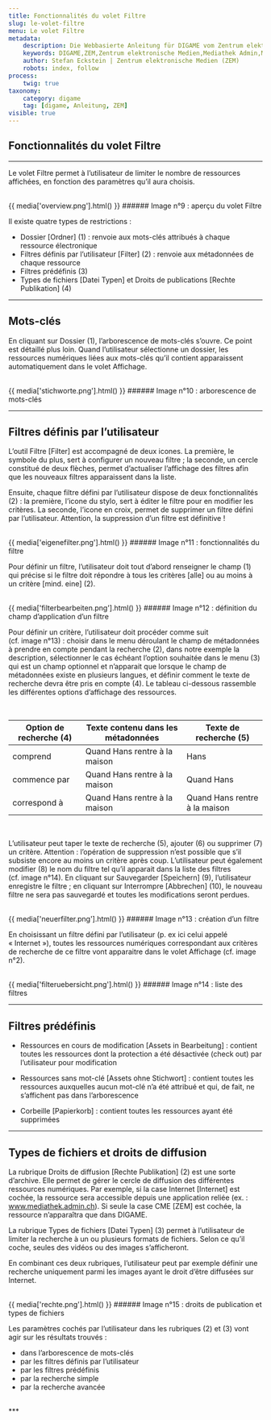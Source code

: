 ```yaml
---
title: Fonctionnalités du volet Filtre
slug: le-volet-filtre
menu: Le volet Filtre
metadata:
    description: Die Webbasierte Anleitung für DIGAME vom Zentrum elektronische Medien ZEM.
    keywords: DIGAME,ZEM,Zentrum elektronische Medien,Mediathek Admin,Mediathek,Bilddatenbank,Bildverwaltung,Bundesverwaltung,Eidgenossenschaft,Schweizerische Eidgenossenschaft,VBS,Bundesamt für Verteidigung, Bevölkerungsschutz und Sport
    author: Stefan Eckstein | Zentrum elektronische Medien (ZEM)
    robots: index, follow
process:
	twig: true
taxonomy:
    category: digame
    tag: [digame, Anleitung, ZEM]
visible: true
---
```


## Fonctionnalités du volet Filtre

***

Le volet Filtre permet à l’utilisateur de limiter le nombre de ressources affichées, en fonction des paramètres qu’il aura choisis.

<br>
{{ media['overview.png'].html() }}
###### Image n°9 : aperçu du volet Filtre
<br>

Il existe quatre types de restrictions :
- Dossier [Ordner] (1) : renvoie aux mots-clés attribués à chaque ressource électronique
- Filtres définis par l’utilisateur [Filter] (2) : renvoie aux métadonnées de chaque ressource
- Filtres prédéfinis (3)
- Types de fichiers [Datei Typen] et Droits de publications [Rechte Publikation] (4)

***

## Mots-clés

En cliquant sur Dossier (1), l’arborescence de mots-clés s’ouvre. Ce point est détaillé plus loin. Quand l’utilisateur sélectionne un dossier, les ressources numériques liées aux mots-clés qu’il contient apparaissent automatiquement dans le volet Affichage.

<br>
{{ media['stichworte.png'].html() }}
###### Image n°10 : arborescence de mots-clés
<br>

***

## Filtres définis par l’utilisateur

L’outil Filtre [Filter] est accompagné de deux icones. La première, le symbole du plus, sert à configurer un nouveau filtre ; la seconde, un cercle constitué de deux flèches, permet d’actualiser l’affichage des filtres afin que les nouveaux filtres apparaissent dans la liste.

Ensuite, chaque filtre défini par l’utilisateur dispose de deux fonctionnalités (2) : la première, l’icone du stylo, sert à éditer le filtre pour en modifier les critères. La seconde, l’icone en croix, permet de supprimer un filtre défini par l’utilisateur. Attention, la suppression d’un filtre est définitive !

<br>
{{ media['eigenefilter.png'].html() }}
###### Image n°11 : fonctionnalités du filtre
<br>

Pour définir un filtre, l’utilisateur doit tout d’abord renseigner le champ (1) qui précise si le filtre doit répondre à tous les critères [alle] ou au moins à un critère [mind. eine] (2).

<br>
{{ media['filterbearbeiten.png'].html() }}
###### Image n°12 : définition du champ d’application d’un filtre
<br>

Pour définir un critère, l’utilisateur doit procéder comme suit (cf. image n°13) : choisir dans le menu déroulant le champ de métadonnées à prendre en compte pendant la recherche (2), dans notre exemple la description, sélectionner le cas échéant l’option souhaitée dans le menu (3) qui est un champ optionnel et n’apparait que lorsque le champ de métadonnées existe en plusieurs langues, et définir comment le texte de recherche devra être pris en compte (4). Le tableau ci-dessous rassemble les différentes options d’affichage des ressources.

<br>

| Option de recherche  (4) | Texte contenu dans les métadonnées | Texte de recherche (5) |
| ----- | ----- | ----- |
| comprend | Quand Hans rentre à la maison | Hans |
| commence par | Quand Hans rentre à la maison | Quand Hans |
| correspond à | Quand Hans rentre à la maison | Quand Hans rentre à la maison |

<br>

L’utilisateur peut taper le texte de recherche (5), ajouter (6) ou supprimer (7) un critère. Attention : l’opération de suppression n’est possible que s’il subsiste encore au moins un critère après coup. L’utilisateur peut également modifier (8) le nom du filtre tel qu’il apparait dans la liste des filtres (cf. image n°14). En cliquant sur Sauvegarder [Speichern] (9), l’utilisateur enregistre le filtre ; en cliquant sur Interrompre [Abbrechen] (10), le nouveau filtre ne sera pas sauvegardé et toutes les modifications seront perdues.


<br>
{{ media['neuerfilter.png'].html() }}
###### Image n°13 : création d’un filtre
<br>

En choisissant un filtre défini par l’utilisateur (p. ex ici celui appelé « Internet »), toutes les ressources numériques correspondant aux critères de recherche de ce filtre vont apparaitre dans le volet Affichage (cf. image n°2).

<br>
{{ media['filteruebersicht.png'].html() }}
###### Image n°14 : liste des filtres
<br>

***

## Filtres prédéfinis

- Ressources en cours de modification [Assets in Bearbeitung] : contient toutes les ressources dont la protection a été désactivée (check out) par l’utilisateur pour modification

- Ressources sans mot-clé [Assets ohne Stichwort] : contient toutes les ressources auxquelles aucun mot-clé n’a été attribué et qui, de fait, ne s’affichent pas dans l’arborescence

- Corbeille [Papierkorb] : contient toutes les ressources ayant été supprimées


***

## Types de fichiers et droits de diffusion

La rubrique Droits de diffusion [Rechte Publikation] (2) est une sorte d’archive. Elle permet de gérer le cercle de diffusion des différentes ressources numériques. Par exemple, si la case Internet [Internet] est cochée, la ressource sera accessible depuis une application reliée (ex. : www.mediathek.admin.ch). Si seule la case CME [ZEM] est cochée, la ressource n’apparaîtra que dans DIGAME.


La rubrique Types de fichiers [Datei Typen] (3) permet à l’utilisateur de limiter la recherche à un ou plusieurs formats de fichiers. Selon ce qu’il coche, seules des vidéos ou des images s’afficheront.


En combinant ces deux rubriques, l’utilisateur peut par exemple définir une recherche uniquement parmi les images ayant le droit d’être diffusées sur Internet.

<br>
{{ media['rechte.png'].html() }}
###### Image n°15 : droits de publication et types de fichiers
<br>

Les paramètres cochés par l’utilisateur dans les rubriques (2) et (3) vont agir sur les résultats trouvés :

- dans l’arborescence de mots-clés
- par les filtres définis par l’utilisateur
- par les filtres prédéfinis
- par la recherche simple
- par la recherche avancée


<br>
***
